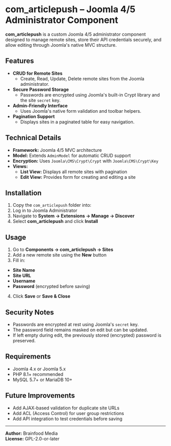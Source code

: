 # com_articlepush – Joomla 4/5 Administrator Component

**com_articlepush** is a custom Joomla 4/5 administrator component designed to manage remote sites, store their API credentials securely, and allow editing through Joomla's native MVC structure.

## Features

- **CRUD for Remote Sites**
  - Create, Read, Update, Delete remote sites from the Joomla administrator.
- **Secure Password Storage**
  - Passwords are encrypted using Joomla's built-in Crypt library and the site `secret` key.
- **Admin-Friendly Interface**
  - Uses Joomla's native form validation and toolbar helpers.
- **Pagination Support**
  - Displays sites in a paginated table for easy navigation.

## Technical Details

- **Framework:** Joomla 4/5 MVC architecture  
- **Model:** Extends `AdminModel` for automatic CRUD support  
- **Encryption:** Uses `Joomla\CMS\Crypt\Crypt` with `Joomla\CMS\Crypt\Key`  
- **Views:**  
  - **List View:** Displays all remote sites with pagination  
  - **Edit View:** Provides form for creating and editing a site  

## Installation

1. Copy the `com_articlepush` folder into:
2. Log in to Joomla Administrator
3. Navigate to **System → Extensions → Manage → Discover**
4. Select **com_articlepush** and click **Install**

## Usage

1. Go to **Components → com_articlepush → Sites**
2. Add a new remote site using the **New** button
3. Fill in:
- **Site Name**
- **Site URL**
- **Username**
- **Password** (encrypted before saving)
4. Click **Save** or **Save & Close**

## Security Notes

- Passwords are encrypted at rest using Joomla's `secret` key.
- The password field remains masked on edit but can be updated.
- If left empty during edit, the previously stored (encrypted) password is preserved.

## Requirements

- Joomla 4.x or Joomla 5.x
- PHP 8.1+ recommended
- MySQL 5.7+ or MariaDB 10+

## Future Improvements

- Add AJAX-based validation for duplicate site URLs
- Add ACL (Access Control) for user group restrictions
- Add API integration to test credentials before saving

---

**Author:** Brainfood Media  
**License:** GPL-2.0-or-later  
